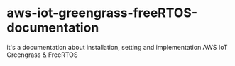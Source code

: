 # aws-iot-greengrass-freeRTOS-documentation
it's a documentation about installation, setting and implementation AWS IoT Greengrass &amp; FreeRTOS
